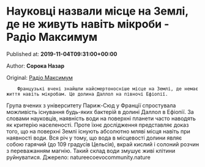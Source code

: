 
# Науковці назвали місце на Землі, де не живуть навіть мікроби - Радіо Максимум

Published at: **2019-11-04T09:31:00+00:00**

Author: **Сорока Назар**

Original: [Радіо Максимум](https://maximum.fm/naukovci-nazvali-misce-na-zemli-de-ne-zhivut-navit-mikrobi_n169010)


        Французькі вчені знайшли найсмертоносніше місце на Землі, де немає життя навіть мікробам. Це долина Даллол на півночі Ефіопії.
      
Група вчених з університету Париж-Сюд у Франції спростувала можливість існування будь-яких бактерій в долині Даллол в Ефіопії.
За словами науковців, наявність води на поверхні планети часто наводять як критерію населеності. Проте їхнє дослідження представляє доказ того, що на поверхні Землі існують абсолютно мляві місця навіть при наявності води.
Вся річ у тому, що вода в місцевості долини являє собою гарячий (до 109 градусів Цельсія), вкрай кислий і солоний розчин з переважанням магнію. Такий склад води змушує живі клітини руйнуватися.
Джерело: natureecoevocommunity.nature
